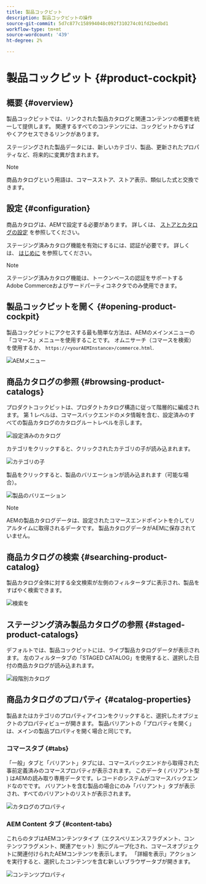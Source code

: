 ```yaml
---
title: 製品コックピット
description: 製品コックピットの操作
source-git-commit: 5d7c877c158994048c092f310274c01fd2bedbd1
workflow-type: tm+mt
source-wordcount: '439'
ht-degree: 2%

---
```


# 製品コックピット {#product-cockpit}

## 概要 {#overview}

製品コックピットでは、リンクされた製品カタログと関連コンテンツの概要を統一して提供します。 関連するすべてのコンテンツには、コックピットからすばやくアクセスできるリンクがあります。

ステージングされた製品データには、新しいカテゴリ、製品、更新されたプロパティなど、将来的に変異が含まれます。

>[!NOTE]
>
>商品カタログという用語は、コマースストア、ストア表示、類似した式と交換できます。

## 設定 {#configuration}

商品カタログは、AEMで設定する必要があります。 詳しくは、 [ストアとカタログの設定](https://experienceleague.adobe.com/docs/experience-manager-cloud-service/content-and-commerce/storefront/getting-started.html?#catalog) を参照してください。

ステージング済みカタログ機能を有効にするには、認証が必要です。 詳しくは、 [はじめに](https://experienceleague.adobe.com/docs/experience-manager-cloud-service/content-and-commerce/storefront/getting-started.html) を参照してください。

>[!NOTE]
>
>ステージング済みカタログ機能は、トークンベースの認証をサポートするAdobe Commerceおよびサードパーティコネクタでのみ使用できます。

## 製品コックピットを開く {#opening-product-cockpit}

製品コックピットにアクセスする最も簡単な方法は、AEMのメインメニューの「コマース」メニューを使用することです。 オムニサーチ（コマースを検索）を使用するか、 `https://<yourAEMInstance>/commerce.html`.

![AEMメニュー](../assets/aem-menu.png)

## 商品カタログの参照 {#browsing-product-catalogs}

プロダクトコックピットは、プロダクトカタログ構造に従って階層的に編成されます。 第 1 レベルは、コマースバックエンドのメタ情報を含む、設定済みのすべての製品カタログのカタログルートレベルを示します。

![設定済みのカタログ](../assets/catalog-overview.png)

カテゴリをクリックすると、クリックされたカテゴリの子が読み込まれます。

![カテゴリの子](../assets/catalog-category-children.png)

製品をクリックすると、製品のバリエーションが読み込まれます（可能な場合）。

![製品のバリエーション](../assets/catalog-product-variation.png)

>[!NOTE]
>
>AEMの製品カタログデータは、設定されたコマースエンドポイントを介してリアルタイムに取得されるデータです。 製品カタログデータがAEMに保存されていません。

## 商品カタログの検索 {#searching-product-catalog}

製品カタログ全体に対する全文検索が左側のフィルタータブに表示され、製品をすばやく検索できます。

![検索を](../assets/search-cockpit.png)

## ステージング済み製品カタログの参照 {#staged-product-catalogs}

デフォルトでは、製品コックピットには、ライブ製品カタログデータが表示されます。 左のフィルタータブの「STAGED CATALOG」を使用すると、選択した日付の商品カタログが読み込まれます。

![段階別カタログ](../assets/staged-cockpit.png)

## 商品カタログのプロパティ {#catalog-properties}

製品またはカテゴリのプロパティアイコンをクリックすると、選択したオブジェクトのプロパティビューが開きます。 製品バリアントの「プロパティを開く」は、メインの製品プロパティを開く場合と同じです。

### コマースタブ {#tabs}

「一般」タブと「バリアント」タブには、コマースバックエンドから取得された事前定義済みのコマースプロパティが表示されます。 このデータ ( バリアント型 ) はAEMの読み取り専用データです。レコードのシステムがコマースバックエンドなのでです。 バリアントを含む製品の場合にのみ「バリアント」タブが表示され、すべてのバリアントのリストが表示されます。

![カタログのプロパティ](../assets/catalog-properties.png)

### AEM Content タブ {#content-tabs}

これらのタブはAEMコンテンツタイプ（エクスペリエンスフラグメント、コンテンツフラグメント、関連アセット）別にグループ化され、コマースオブジェクトに関連付けられたAEMコンテンツを表示します。 「詳細を表示」アクションを実行すると、選択したコンテンツを含む新しいブラウザータブが開きます。

![コンテンツプロパティ](../assets/content-properties.png)
